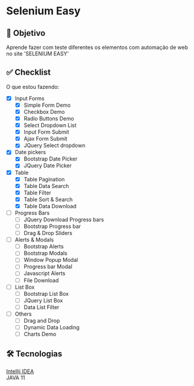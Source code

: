 # Selenium Easy

## 📄 Objetivo
Aprende fazer com teste diferentes os elementos com automação de web no site 'SELENIUM EASY'

## ✅ Checklist
O que estou fazendo:
- [x] Input Forms
  - [x] Simple Form Demo
  - [x] Checkbox Demo
  - [x] Radio Buttons Demo
  - [x] Select Dropdown List
  - [x] Input Form Submit
  - [x] Ajax Form Submit
  - [x] JQuery Select dropdown
- [x] Date pickers
  - [x] Bootstrap Date Picker
  - [x] JQuery Date Picker
- [x] Table
  - [x] Table Pagination
  - [x] Table Data Search
  - [x] Table Filter
  - [x] Table Sort & Search
  - [x] Table Data Download
- [ ] Progress Bars
  - [ ] JQuery Download Progress bars
  - [ ] Bootstrap Progress bar
  - [ ] Drag & Drop Sliders
- [ ] Alerts & Modals
  - [ ] Bootstrap Alerts
  - [ ] Bootstrap Modals
  - [ ] Window Popup Modal
  - [ ] Progress bar Modal
  - [ ] Javascript Alerts
  - [ ] File Download
- [ ] List Box
  - [ ] Bootstrap List Box
  - [ ] JQuery List Box
  - [ ] Data List Filter
- [ ] Others
  - [ ] Drag and Drop
  - [ ] Dynamic Data Loading
  - [ ] Charts Demo

## 🛠 Tecnologias
[Intellij IDEA](https://www.jetbrains.com/pt-br/idea/)  
JAVA 11

